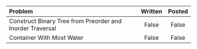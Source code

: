 | Problem | Written | Posted |
| :------ | :------: | :----: |
| Construct Binary Tree from Preorder and Inorder Traversal |   False  | False |
| Container With Most Water | False | False |
